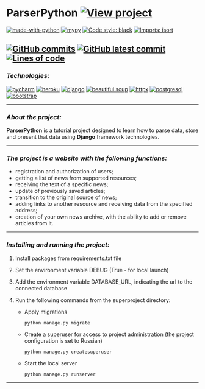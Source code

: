 # ParserPython  [![View project](https://img.shields.io/badge/VIEW-PROJECT-BD51B9)](https://parser-py.herokuapp.com/)

[![made-with-python](https://img.shields.io/badge/Made%20with-Python-1A52B5?style=flat&labelColor=D4A70D)](https://www.python.org/)
[![mypy](https://img.shields.io/badge/checked_by-mypy-000000?style=flat&labelColor=18B51A)](http://mypy-lang.org/)
[![Code style: black](https://img.shields.io/badge/code%20style-black-000000.svg)](https://github.com/psf/black)
[![Imports: isort](https://img.shields.io/badge/%20imports-isort-%231674b1?style=flat&labelColor=ef8336)](https://pycqa.github.io/isort/)

[![GitHub commits](https://badgen.net/github/commits/ZorkoAnastasiya/ParserPython)](https://github.com/ZorkoAnastasiya/ParserPython/commit/)
[![GitHub latest commit](https://badgen.net/github/last-commit/ZorkoAnastasiya/ParserPython)](https://github.com/ZorkoAnastasiya/ParserPython/commit/)
[![Lines of code](https://img.shields.io/tokei/lines/github.com/ZorkoAnastasiya/ParserPython)](https://github.com/ZorkoAnastasiya/ParserPython)
---

### _Technologies:_

[![pycharm](https://img.shields.io/badge/pycharm-143?style=for-the-badge&logo=pycharm&logoColor=black&color=black&labelColor=green)](https://www.jetbrains.com/ru-ru/pycharm/)
[![heroku](https://img.shields.io/badge/Heroku-430098?style=for-the-badge&logo=heroku&logoColor=white)](https://devcenter.heroku.com/categories/reference)
[![django](https://img.shields.io/badge/Django-092E20?style=for-the-badge&logo=django&logoColor=green)](https://docs.djangoproject.com/en/3.2/)
[![beautiful soup](https://img.shields.io/badge/Beautiful_Soup-0D6E6E?style=for-the-badge&Color=white)](https://www.crummy.com/software/BeautifulSoup/)
[![httpx](https://img.shields.io/badge/HTTPX-FFDFEB?style=for-the-badge&Color=white)](https://www.python-httpx.org/)
[![postgresql](https://img.shields.io/badge/PostgreSQL-316192?style=for-the-badge&logo=postgresql&logoColor=white)](https://www.postgresql.org/)
[![bootstrap](https://img.shields.io/badge/Bootstrap-563D7C?style=for-the-badge&logo=bootstrap&logoColor=white)](https://getbootstrap.com/)

---

### _About the project:_

__ParserPython__ is a tutorial project designed to learn how to parse data, store and present that data using __Django__ framework technologies.

---

### _The project is a website with the following functions:_

* registration and authorization of users;
* getting a list of news from supported resources;
* receiving the text of a specific news;
* update of previously saved articles;
* transition to the original source of news;
* adding links to another resource and receiving data from the specified address;
* creation of your own news archive, with the ability to add or remove articles from it.

---

### _Installing and running the project:_

1. Install packages from requirements.txt file
2. Set the environment variable DEBUG (True - for local launch)
3. Add the environment variable DATABASE_URL, indicating the url to the connected database
4. Run the following commands from the superproject directory:

    - Apply migrations
        ```
        python manage.py migrate
        ```
    - Create a superuser for access to project administration (the project configuration is set to Russian)
        ```
        python manage.py createsuperuser
        ```
    - Start the local server
        ```
        python manage.py runserver
        ```
---	
